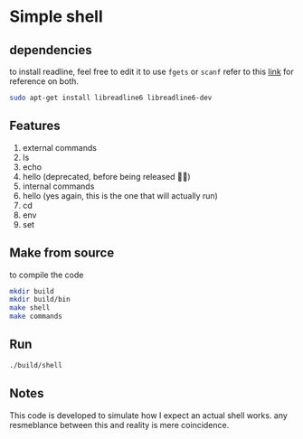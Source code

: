 # Simple shell

## dependencies

to install readline, feel free to edit it to use `fgets` or `scanf` refer to this [link](https://stackoverflow.com/questions/17294809/reading-a-line-using-scanf-not-good) for reference on both. 

```bash
sudo apt-get install libreadline6 libreadline6-dev
```

## Features

1. external commands
  1. ls
  2. echo
  3. hello (deprecated, before being released 🤣🤣)
2. internal commands
  1. hello (yes again, this is the one that will actually run)
  2. cd 
  3. env 
  4. set 

## Make from source

to compile the code

```bash
mkdir build
mkdir build/bin
make shell
make commands
```

## Run

```bash
./build/shell
```

## Notes

This code is developed to simulate how I expect an actual shell works. any resmeblance between this and reality is mere coincidence. 
